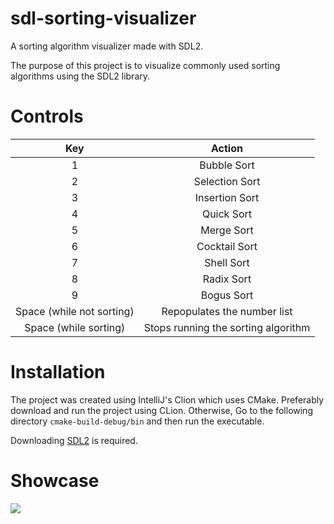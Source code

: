# sdl-sorting-visualizer
A sorting algorithm visualizer made with SDL2.

The purpose of this project is to visualize commonly used sorting algorithms using the SDL2 library.

# Controls

| Key  | Action |
| :---: | :---: |
| 1  | Bubble Sort |
| 2  | Selection Sort |
| 3  | Insertion Sort |
| 4  | Quick Sort |
| 5  | Merge Sort |
| 6  | Cocktail Sort |
| 7  | Shell Sort |
| 8  | Radix Sort |
| 9  | Bogus Sort |
| Space (while not sorting) | Repopulates the number list |
| Space (while sorting) | Stops running the sorting algorithm |

# Installation

The project was created using IntelliJ's Clion which uses CMake. Preferably download and run the project using CLion. Otherwise, Go to the following directory `cmake-build-debug/bin` and then run the executable.

Downloading [SDL2](https://www.libsdl.org) is required.

# Showcase
![](https://github.com/AhmadElshiltawi/sdl-sorting-visualizer/blob/main/Documents/showcase.gif)
